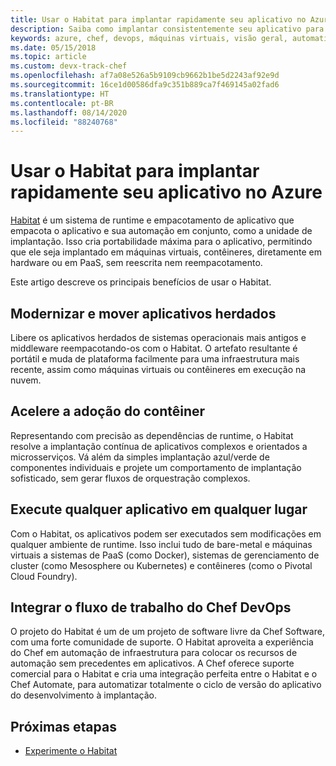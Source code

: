 ```yaml
---
title: Usar o Habitat para implantar rapidamente seu aplicativo no Azure
description: Saiba como implantar consistentemente seu aplicativo para máquinas virtuais do Microsoft Azure e contêineres
keywords: azure, chef, devops, máquinas virtuais, visão geral, automatizar, habitat
ms.date: 05/15/2018
ms.topic: article
ms.custom: devx-track-chef
ms.openlocfilehash: af7a08e526a5b9109cb9662b1be5d2243af92e9d
ms.sourcegitcommit: 16ce1d00586dfa9c351b889ca7f469145a02fad6
ms.translationtype: HT
ms.contentlocale: pt-BR
ms.lasthandoff: 08/14/2020
ms.locfileid: "88240768"
---
```

# <a name="use-habitat-to-deploy-your-application-to-azure"></a>Usar o Habitat para implantar rapidamente seu aplicativo no Azure

[Habitat](https://www.habitat.sh/) é um sistema de runtime e empacotamento de aplicativo que empacota o aplicativo e sua automação em conjunto, como a unidade de implantação. Isso cria portabilidade máxima para o aplicativo, permitindo que ele seja implantado em máquinas virtuais, contêineres, diretamente em hardware ou em PaaS, sem reescrita nem reempacotamento.

Este artigo descreve os principais benefícios de usar o Habitat.

## <a name="modernize-and-move-legacy-applications"></a>Modernizar e mover aplicativos herdados

Libere os aplicativos herdados de sistemas operacionais mais antigos e middleware reempacotando-os com o Habitat. O artefato resultante é portátil e muda de plataforma facilmente para uma infraestrutura mais recente, assim como máquinas virtuais ou contêineres em execução na nuvem.

## <a name="accelerate-container-adoption"></a>Acelere a adoção do contêiner

Representando com precisão as dependências de runtime, o Habitat resolve a implantação contínua de aplicativos complexos e orientados a microsserviços. Vá além da simples implantação azul/verde de componentes individuais e projete um comportamento de implantação sofisticado, sem gerar fluxos de orquestração complexos.

## <a name="run-any-application-anywhere"></a>Execute qualquer aplicativo em qualquer lugar

Com o Habitat, os aplicativos podem ser executados sem modificações em qualquer ambiente de runtime. Isso inclui tudo de bare-metal e máquinas virtuais a sistemas de PaaS (como Docker), sistemas de gerenciamento de cluster (como Mesosphere ou Kubernetes) e contêineres (como o Pivotal Cloud Foundry).

## <a name="integrate-into-the-chef-devops-workflow"></a>Integrar o fluxo de trabalho do Chef DevOps

O projeto do Habitat é um de um projeto de software livre da Chef Software, com uma forte comunidade de suporte. O Habitat aproveita a experiência do Chef em automação de infraestrutura para colocar os recursos de automação sem precedentes em aplicativos. A Chef oferece suporte comercial para o Habitat e cria uma integração perfeita entre o Habitat e o Chef Automate, para automatizar totalmente o ciclo de versão do aplicativo do desenvolvimento à implantação.

## <a name="next-steps"></a>Próximas etapas

* [Experimente o Habitat](https://www.habitat.sh/learn/)
